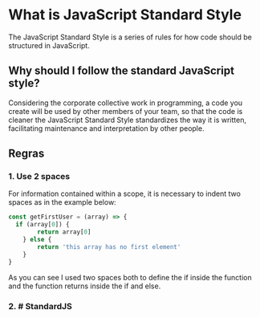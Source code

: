 # What is JavaScript Standard Style

The JavaScript Standard Style is a series of rules for how code should be structured in JavaScript.

## Why should I follow the standard JavaScript style?

Considering the corporate collective work in programming, a code you create will be used by other members of your team, so that the code is cleaner the JavaScript Standard Style standardizes the way it is written, facilitating maintenance and interpretation by other people.

## Regras

### 1. Use 2 spaces

For information contained within a scope, it is necessary to indent two spaces as in the example below:

```js
const getFirstUser = (array) => {
  if (array[0]) {
		return array[0]
	} else {
		return 'this array has no first element'
	}
}
```

As you can see I used two spaces both to define the if inside the function and the function returns inside the if and else.

### 2. # StandardJS
